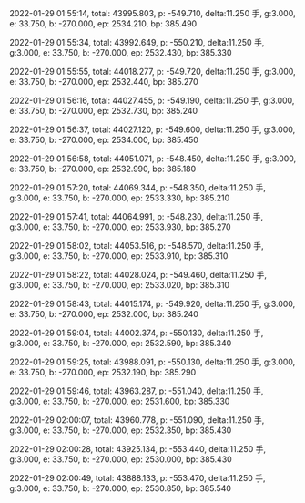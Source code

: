 2022-01-29 01:55:14, total: 43995.803, p: -549.710, delta:11.250 手, g:3.000, e: 33.750, b: -270.000, ep: 2534.210, bp: 385.490

2022-01-29 01:55:34, total: 43992.649, p: -550.210, delta:11.250 手, g:3.000, e: 33.750, b: -270.000, ep: 2532.430, bp: 385.330

2022-01-29 01:55:55, total: 44018.277, p: -549.720, delta:11.250 手, g:3.000, e: 33.750, b: -270.000, ep: 2532.440, bp: 385.270

2022-01-29 01:56:16, total: 44027.455, p: -549.190, delta:11.250 手, g:3.000, e: 33.750, b: -270.000, ep: 2532.730, bp: 385.240

2022-01-29 01:56:37, total: 44027.120, p: -549.600, delta:11.250 手, g:3.000, e: 33.750, b: -270.000, ep: 2534.000, bp: 385.450

2022-01-29 01:56:58, total: 44051.071, p: -548.450, delta:11.250 手, g:3.000, e: 33.750, b: -270.000, ep: 2532.990, bp: 385.180

2022-01-29 01:57:20, total: 44069.344, p: -548.350, delta:11.250 手, g:3.000, e: 33.750, b: -270.000, ep: 2533.330, bp: 385.210

2022-01-29 01:57:41, total: 44064.991, p: -548.230, delta:11.250 手, g:3.000, e: 33.750, b: -270.000, ep: 2533.930, bp: 385.270

2022-01-29 01:58:02, total: 44053.516, p: -548.570, delta:11.250 手, g:3.000, e: 33.750, b: -270.000, ep: 2533.910, bp: 385.310

2022-01-29 01:58:22, total: 44028.024, p: -549.460, delta:11.250 手, g:3.000, e: 33.750, b: -270.000, ep: 2533.020, bp: 385.310

2022-01-29 01:58:43, total: 44015.174, p: -549.920, delta:11.250 手, g:3.000, e: 33.750, b: -270.000, ep: 2532.000, bp: 385.240

2022-01-29 01:59:04, total: 44002.374, p: -550.130, delta:11.250 手, g:3.000, e: 33.750, b: -270.000, ep: 2532.590, bp: 385.340

2022-01-29 01:59:25, total: 43988.091, p: -550.130, delta:11.250 手, g:3.000, e: 33.750, b: -270.000, ep: 2532.190, bp: 385.290

2022-01-29 01:59:46, total: 43963.287, p: -551.040, delta:11.250 手, g:3.000, e: 33.750, b: -270.000, ep: 2531.600, bp: 385.330

2022-01-29 02:00:07, total: 43960.778, p: -551.090, delta:11.250 手, g:3.000, e: 33.750, b: -270.000, ep: 2532.350, bp: 385.430

2022-01-29 02:00:28, total: 43925.134, p: -553.440, delta:11.250 手, g:3.000, e: 33.750, b: -270.000, ep: 2530.000, bp: 385.430

2022-01-29 02:00:49, total: 43888.133, p: -553.470, delta:11.250 手, g:3.000, e: 33.750, b: -270.000, ep: 2530.850, bp: 385.540